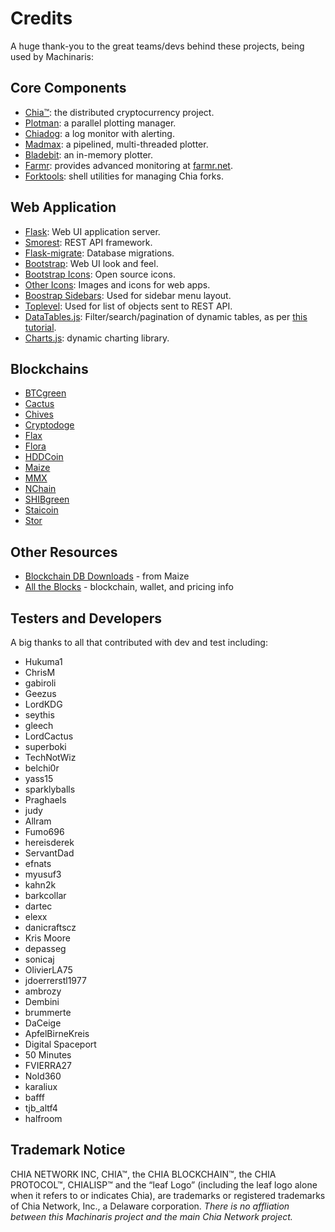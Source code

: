 
# Credits

A huge thank-you to the great teams/devs behind these projects, being used by Machinaris:

## Core Components
* [Chia™](https://www.chia.net/): the distributed cryptocurrency project.
* [Plotman](https://github.com/ericaltendorf/plotman): a parallel plotting manager.
* [Chiadog](https://github.com/martomi/chiadog): a log monitor with alerting.
* [Madmax](https://github.com/madMAx43v3r/chia-plotter): a pipelined, multi-threaded plotter.
* [Bladebit](https://github.com/harold-b/bladebit): an in-memory plotter.
* [Farmr](https://github.com/gilnobrega/farmr): provides advanced monitoring at [farmr.net](https://farmr.net).
* [Forktools](https://github.com/Qwinn1/forktools): shell utilities for managing Chia forks.

## Web Application
* [Flask](https://flask.palletsprojects.com/en/2.0.x/): Web UI application server.
* [Smorest](https://flask-smorest.readthedocs.io/en/latest/index.html): REST API framework.
* [Flask-migrate](https://flask-migrate.readthedocs.io/en/latest/): Database migrations.
* [Bootstrap](https://getbootstrap.com/): Web UI look and feel.
* [Bootstrap Icons](https://icons.getbootstrap.com/): Open source icons.
* [Other Icons](https://www.shareicon.net): Images and icons for web apps.
* [Boostrap Sidebars](https://dev.to/codeply/bootstrap-5-sidebar-examples-38pb): Used for sidebar menu layout.
* [Toplevel](https://github.com/and-semakin/marshmallow-toplevel): Used for list of objects sent to REST API.
* [DataTables.js](https://datatables.net/): Filter/search/pagination of dynamic tables, as per [this tutorial](https://blog.miguelgrinberg.com/post/beautiful-interactive-tables-for-your-flask-templates).
* [Charts.js](https://www.chartjs.org/): dynamic charting library.

## Blockchains
* [BTCgreen](https://github.com/BTCgreen-Network/btcgreen-blockchain)
* [Cactus](https://github.com/Cactus-Network/cactus-blockchain)
* [Chives](https://github.com/HiveProject2021/chives-blockchain)
* [Cryptodoge](https://github.com/CryptoDoge-Network/cryptodoge)
* [Flax](https://github.com/Flax-Network/flax-blockchain)
* [Flora](https://github.com/Flora-Network/flora-blockchain)
* [HDDCoin](https://github.com/HDDcoin-Network/hddcoin-blockchain)
* [Maize](https://github.com/Maize-Network/maize-blockchain)
* [MMX](https://github.com/madMAx43v3r/mmx-node)
* [NChain](https://gitee.com/ext9/ext9-blockchain)
* [SHIBgreen](https://github.com/BTCgreen-Network/shibgreen-blockchain)
* [Staicoin](https://github.com/STATION-I/staicoin-blockchain)
* [Stor](https://github.com/Stor-Network/stor-blockchain)

## Other Resources
* [Blockchain DB Downloads](https://chiaforksblockchain.com/) - from Maize
* [All the Blocks](https://alltheblocks.net/) - blockchain, wallet, and pricing info

## Testers and Developers

A big thanks to all that contributed with dev and test including:
* Hukuma1
* ChrisM
* gabiroli
* Geezus
* LordKDG
* seythis
* gleech
* LordCactus
* superboki
* TechNotWiz
* belchi0r
* yass15
* sparklyballs
* Praghaels
* judy
* Allram
* Fumo696
* hereisderek
* ServantDad
* efnats
* myusuf3
* kahn2k
* barkcollar
* dartec
* elexx
* danicraftscz
* Kris Moore
* depasseg
* sonicaj
* OlivierLA75
* jdoerrerstl1977
* ambrozy
* Dembini
* brummerte
* DaCeige
* ApfelBirneKreis
* Digital Spaceport
* 50 Minutes
* FVIERRA27
* Nold360
* karaliux
* bafff
* tjb_altf4
* halfroom

## Trademark Notice
CHIA NETWORK INC, CHIA™, the CHIA BLOCKCHAIN™, the CHIA PROTOCOL™, CHIALISP™ and the “leaf Logo” (including the leaf logo alone when it refers to or indicates Chia), are trademarks or registered trademarks of Chia Network, Inc., a Delaware corporation.  *There is no affliation between this Machinaris project and the main Chia Network project.*